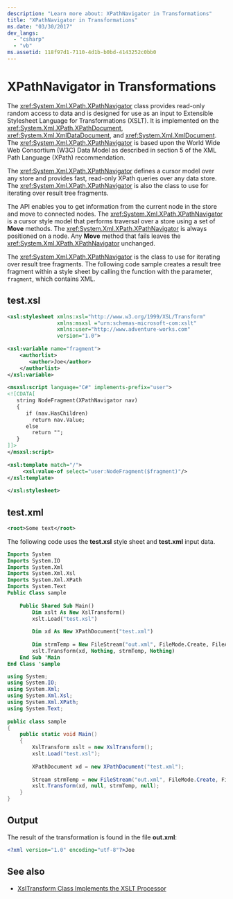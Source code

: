 ```yaml
---
description: "Learn more about: XPathNavigator in Transformations"
title: "XPathNavigator in Transformations"
ms.date: "03/30/2017"
dev_langs: 
  - "csharp"
  - "vb"
ms.assetid: 118f97d1-7110-4d1b-b0bd-4143252c0bb0
---
```

# XPathNavigator in Transformations

The <xref:System.Xml.XPath.XPathNavigator> class provides read-only random access to data and is designed for use as an input to Extensible Stylesheet Language for Transformations (XSLT). It is implemented on the <xref:System.Xml.XPath.XPathDocument>, <xref:System.Xml.XmlDataDocument>, and <xref:System.Xml.XmlDocument>. The <xref:System.Xml.XPath.XPathNavigator> is based upon the World Wide Web Consortium (W3C) Data Model as described in section 5 of the XML Path Language (XPath) recommendation.  
  
 The <xref:System.Xml.XPath.XPathNavigator> defines a cursor model over any store and provides fast, read-only XPath queries over any data store. The <xref:System.Xml.XPath.XPathNavigator> is also the class to use for iterating over result tree fragments.  
  
 The API enables you to get information from the current node in the store and move to connected nodes. The <xref:System.Xml.XPath.XPathNavigator> is a cursor style model that performs traversal over a store using a set of **Move** methods. The <xref:System.Xml.XPath.XPathNavigator> is always positioned on a node. Any **Move** method that fails leaves the <xref:System.Xml.XPath.XPathNavigator> unchanged.  
  
 The <xref:System.Xml.XPath.XPathNavigator> is the class to use for iterating over result tree fragments. The following code sample creates a result tree fragment within a style sheet by calling the function with the parameter, `fragment`, which contains XML.  
  
## test.xsl  
  
```xml  
<xsl:stylesheet xmlns:xsl="http://www.w3.org/1999/XSL/Transform"  
                xmlns:msxsl ="urn:schemas-microsoft-com:xslt"  
                xmlns:user="http://www.adventure-works.com"  
                version="1.0">  
  
<xsl:variable name="fragment">  
    <authorlist>  
       <author>Joe</author>  
    </authorlist>  
</xsl:variable>  
  
<msxsl:script language="C#" implements-prefix="user">  
<![CDATA[  
   string NodeFragment(XPathNavigator nav)  
   {  
      if (nav.HasChildren)  
        return nav.Value;  
      else  
        return "";  
   }  
]]>  
</msxsl:script>  
  
<xsl:template match="/">  
     <xsl:value-of select="user:NodeFragment($fragment)"/>  
</xsl:template>  
  
</xsl:stylesheet>  
```  
  
## test.xml  
  
```xml  
<root>Some text</root>  
```  
  
 The following code uses the **test.xsl** style sheet and **test.xml** input data.  
  
```vb  
Imports System  
Imports System.IO  
Imports System.Xml  
Imports System.Xml.Xsl  
Imports System.Xml.XPath  
Imports System.Text  
Public Class sample  
  
    Public Shared Sub Main()  
        Dim xslt As New XslTransform()  
        xslt.Load("test.xsl")  
  
        Dim xd As New XPathDocument("test.xml")  
  
        Dim strmTemp = New FileStream("out.xml", FileMode.Create, FileAccess.ReadWrite)  
        xslt.Transform(xd, Nothing, strmTemp, Nothing)  
    End Sub 'Main  
End Class 'sample  
```  
  
```csharp  
using System;  
using System.IO;  
using System.Xml;  
using System.Xml.Xsl;  
using System.Xml.XPath;  
using System.Text;  
  
public class sample  
{  
    public static void Main()  
    {  
        XslTransform xslt = new XslTransform();  
        xslt.Load("test.xsl");  
  
        XPathDocument xd = new XPathDocument("test.xml");  
  
        Stream strmTemp = new FileStream("out.xml", FileMode.Create, FileAccess.ReadWrite);  
        xslt.Transform(xd, null, strmTemp, null);  
    }  
}  
```  
  
## Output  

 The result of the transformation is found in the file **out.xml**:  
  
```xml  
<?xml version="1.0" encoding="utf-8"?>Joe  
```  
  
## See also

- [XslTransform Class Implements the XSLT Processor](xsltransform-class-implements-the-xslt-processor.md)
